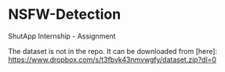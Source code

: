 # NSFW-Detection
ShutApp Internship - Assignment

The dataset is not in the repo.
It can be downloaded from [here]: <https://www.dropbox.com/s/t3fbvk43nmvwgfy/dataset.zip?dl=0> 

